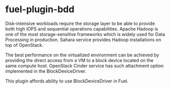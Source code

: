 fuel-plugin-bdd
===============

Disk-intensive workloads require the storage layer to be able to provide both
high IOPS and sequential operations capabilities. Apache Hadoop is one of the
most storage-sensitive frameworks which is widely used for Data Processing in
production. Sahara service provides Hadoop installations on top of OpenStack.

The best performance on the virtualized environment can be achieved by
providing the direct access from a VM to a block device located on the same
compute host. OpenStack Cinder service has such attachment option implemented
in the BlockDeviceDriver.

This plugin affords ability to use BlockDeviceDriver in Fuel.
